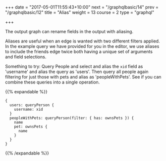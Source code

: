 +++
date = "2017-05-01T11:55:43+10:00"
next = "/graphqlbasic/14"
prev = "/graphqlbasic/12"
title = "Alias"
weight = 13
course = 2
type = "graphql"

+++

The output graph can rename fields in the output with aliasing.

Aliases are useful when an edge is wanted with two different filters applied. In
the example query we have provided for you in the editor, we use aliases to
include the friends edge twice both having a unique set of arguments and field
selections.

Something to try: Query People and select and alias the `xid` field as
'username' and alias the query as 'users'. Then query all people again filtering
for just those with pets and alias as 'peopleWithPets'. See if you can combine
these queries into a single operation.

{{% expandable %}}

```
{
  users: queryPerson {
    username: xid
  }
  peopleWithPets: queryPerson(filter: { has: ownsPets }) {
    name
    pet: ownsPets {
      name
    }
  }
}
```

{{% /expandable %}}
